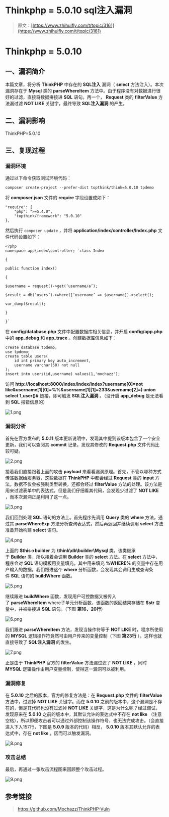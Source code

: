 # Thinkphp = 5.0.10 sql注入漏洞

> 原文：[https://www.zhihuifly.com/t/topic/3161](https://www.zhihuifly.com/t/topic/3161)

# Thinkphp = 5.0.10

## 一、漏洞简介

本篇文章，将分析 **ThinkPHP** 中存在的 **SQL注入** 漏洞（ **select** 方法注入）。本次漏洞存在于 **Mysql** 类的 **parseWhereItem** 方法中。由于程序没有对数据进行很好的过滤，直接将数据拼接进 **SQL** 语句。再一个， **Request** 类的 **filterValue** 方法漏过滤 **NOT LIKE** 关键字，最终导致 **SQL注入漏洞** 的产生。

## 二、漏洞影响

ThinkPHP=5.0.10

## 三、复现过程

### 漏洞环境

通过以下命令获取测试环境代码：

```
composer create-project --prefer-dist topthink/think=5.0.10 tpdemo 
```

将 **composer.json** 文件的 **require** 字段设置成如下：

```
"require": {
    "php": ">=5.4.0",
    "topthink/framework": "5.0.10"
}, 
```

然后执行 `composer update` ，并将 **application/index/controller/Index.php** 文件代码设置如下：

```
<?php
namespace app\index\controller; `class Index

{

public function index()

{

$username = request()->get(‘username/a’);

$result = db(‘users’)->where([‘username’ => $username])->select();

var_dump($result);

}

}` 
```

在 **config/database.php** 文件中配置数据库相关信息，并开启 **config/app.php** 中的 **app_debug** 和 **app_trace** 。创建数据库信息如下：

```
create database tpdemo;
use tpdemo;
create table users(
	id int primary key auto_increment,
	username varchar(50) not null
);
insert into users(id,username) values(1,'mochazz'); 
```

访问 **http://localhost:8000/index/index/index?username[0]=not like&username[1][0]=%%&username[1][1]=233&username[2]=) union select 1,user()#** 链接，即可触发 **SQL注入漏洞** 。（没开启 **app_debug** 是无法看到 **SQL** 报错信息的）

![1.png](img/e91f63fbfbb2029af621785412114917.png)

### 漏洞分析

首先在官方发布的 **5.0.11** 版本更新说明中，发现其中提到该版本包含了一个安全更新，我们可以查阅其 **commit** 记录，发现其修改的 **Request.php** 文件代码比较可疑。

![2.png](img/4b4b8d1db09587a6d61ab0c11eea409e.png)

接着我们直接跟着上面的攻击 **payload** 来看看漏洞原理。首先，不管以哪种方式传递数据给服务器，这些数据在 **ThinkPHP** 中都会经过 **Request** 类的 **input** 方法。数据不仅会被强制类型转换，还都会经过 **filterValue** 方法的处理。该方法是用来过滤表单中的表达式，但是我们仔细看其代码，会发现少过滤了 **NOT LIKE** ，而本次漏洞正是利用了这一点。

![3.png](img/d50040accb8ba21f42867043ea6a6a6d.png)

我们回到处理 **SQL** 语句的方法上。首先程序先调用 **Query** 类的 **where** 方法，通过其 **parseWhereExp** 方法分析查询表达式，然后再返回并继续调用 **select** 方法准备开始构建 **select** 语句。

![4.png](img/a67390cd3f2be79ca2a830d57544bbec.png)

上面的 **$this->builder** 为 **\think\db\builder\Mysql** 类，该类继承于 **Builder** 类，所以接着会调用 **Builder** 类的 **select** 方法。在 **select** 方法中，程序会对 **SQL** 语句模板用变量填充，其中用来填充 **%WHERE%** 的变量中存在用户输入的数据。我们跟进这个 **where** 分析函数，会发现其会调用生成查询条件 **SQL** 语句的 **buildWhere** 函数。

![5.png](img/06ac855fc419c3f819c482649e22bde4.png)

继续跟进 **buildWhere** 函数，发现用户可控数据又被传入了 **parseWhereItem** where子单元分析函数，该函数的返回结果存储在 **$str** 变量中，并被拼接进 **SQL** 语句。（下图 **第16、20行**）

![6.png](img/b0d2a4dd919e7310b7ef95e5d53de503.png)

我们跟进 **parseWhereItem** 方法，发现当操作符等于 **NOT LIKE** 时，程序所使用的 **MYSQL** 逻辑操作符竟然可由用户传来的变量控制（下图 **第23行** ），这样也就直接导致了 **SQL注入漏洞** 的发生。

![7.png](img/861e47dcad724cfd98d53c94709a5891.png)

正是由于 **ThinkPHP** 官方的 **filterValue** 方法漏过滤了 **NOT LIKE** ，同时 **MYSQL** 逻辑操作由用户变量控制，使得这一漏洞可以被利用。

### 漏洞修复

在 **5.0.10** 之后的版本，官方的修复方法是：在 **Request.php** 文件的 **filterValue** 方法中，过滤掉 **NOT LIKE** 关键字。而在 **5.0.10** 之前的版本中，这个漏洞是不存在的，但是其代码也没有过滤掉 **NOT LIKE** 关键字，这是为什么呢？经过调试，发现原来在 **5.0.10** 之前的版本中，其默认允许的表达式中不存在 **not like** （注意空格），所以即便攻击者可以通过外部控制该操作符号，也无法完成攻击。（会直接进入下入157行，下图是 **5.0.9** 版本的代码）相反， **5.0.10** 版本其默认允许的表达式中，存在 **not like** ，因而可以触发漏洞。

![8.png](img/904d50fa869435038ed0322a0619d599.png)

### 攻击总结

最后，再通过一张攻击流程图来回顾整个攻击过程。

![9.png](img/aedc2ee879068064400bc53b7fa0e4f7.png)

## 参考链接

> https://github.com/Mochazz/ThinkPHP-Vuln